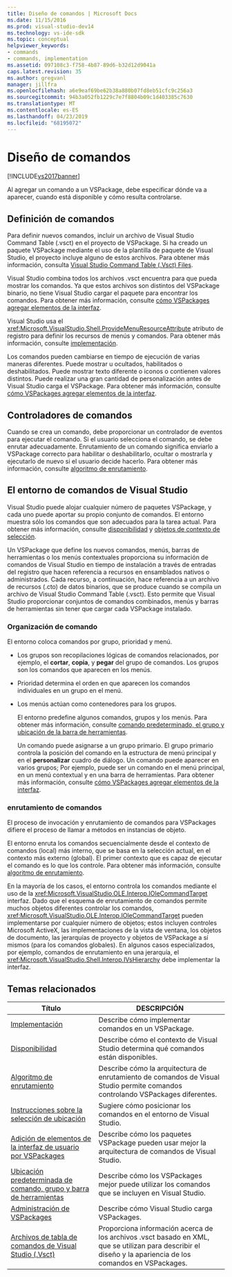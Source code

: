 ```yaml
---
title: Diseño de comandos | Microsoft Docs
ms.date: 11/15/2016
ms.prod: visual-studio-dev14
ms.technology: vs-ide-sdk
ms.topic: conceptual
helpviewer_keywords:
- commands
- commands, implementation
ms.assetid: 097108c3-f758-4b87-89d6-b32d12d9041a
caps.latest.revision: 35
ms.author: gregvanl
manager: jillfra
ms.openlocfilehash: a6e9eaf69be62b38a880b07fd8eb51cfc9c256a3
ms.sourcegitcommit: 94b3a052fb1229c7e7f8804b09c1d403385c7630
ms.translationtype: MT
ms.contentlocale: es-ES
ms.lasthandoff: 04/23/2019
ms.locfileid: "68195072"
---
```

# <a name="command-design"></a>Diseño de comandos
[!INCLUDE[vs2017banner](../../includes/vs2017banner.md)]

Al agregar un comando a un VSPackage, debe especificar dónde va a aparecer, cuando está disponible y cómo resulta controlarse.  
  
## <a name="defining-commands"></a>Definición de comandos  
 Para definir nuevos comandos, incluir un archivo de Visual Studio Command Table (.vsct) en el proyecto de VSPackage. Si ha creado un paquete VSPackage mediante el uso de la plantilla de paquete de Visual Studio, el proyecto incluye alguno de estos archivos. Para obtener más información, consulta [Visual Studio Command Table (.Vsct) Files](../../extensibility/internals/visual-studio-command-table-dot-vsct-files.md).  
  
 Visual Studio combina todos los archivos .vsct encuentra para que pueda mostrar los comandos. Ya que estos archivos son distintos del VSPackage binario, no tiene Visual Studio cargar el paquete para encontrar los comandos. Para obtener más información, consulte [cómo VSPackages agregar elementos de la interfaz](../../extensibility/internals/how-vspackages-add-user-interface-elements.md).  
  
 Visual Studio usa el <xref:Microsoft.VisualStudio.Shell.ProvideMenuResourceAttribute> atributo de registro para definir los recursos de menús y comandos. Para obtener más información, consulte [implementación](../../extensibility/internals/command-implementation.md).  
  
 Los comandos pueden cambiarse en tiempo de ejecución de varias maneras diferentes. Puede mostrar u ocultados, habilitados o deshabilitados. Puede mostrar texto diferente o iconos o contienen valores distintos. Puede realizar una gran cantidad de personalización antes de Visual Studio carga el VSPackage. Para obtener más información, consulte [cómo VSPackages agregar elementos de la interfaz](../../extensibility/internals/how-vspackages-add-user-interface-elements.md).  
  
## <a name="command-handlers"></a>Controladores de comandos  
 Cuando se crea un comando, debe proporcionar un controlador de eventos para ejecutar el comando. Si el usuario selecciona el comando, se debe enrutar adecuadamente. Enrutamiento de un comando significa enviarlo a VSPackage correcto para habilitar o deshabilitarlo, ocultar o mostrarla y ejecutarlo de nuevo si el usuario decide hacerlo. Para obtener más información, consulte [algoritmo de enrutamiento](../../extensibility/internals/command-routing-algorithm.md).  
  
## <a name="the-visual-studio-command-environment"></a>El entorno de comandos de Visual Studio  
 Visual Studio puede alojar cualquier número de paquetes VSPackage, y cada uno puede aportar su propio conjunto de comandos. El entorno muestra sólo los comandos que son adecuados para la tarea actual. Para obtener más información, consulte [disponibilidad](../../extensibility/internals/command-availability.md) y [objetos de contexto de selección](../../extensibility/internals/selection-context-objects.md).  
  
 Un VSPackage que define los nuevos comandos, menús, barras de herramientas o los menús contextuales proporciona su información de comandos de Visual Studio en tiempo de instalación a través de entradas del registro que hacen referencia a recursos en ensamblados nativos o administrados. Cada recurso, a continuación, hace referencia a un archivo de recursos (.cto) de datos binarios, que se produce cuando se compila un archivo de Visual Studio Command Table (.vsct). Esto permite que Visual Studio proporcionar conjuntos de comandos combinados, menús y barras de herramientas sin tener que cargar cada VSPackage instalado.  
  
### <a name="command-organization"></a>Organización de comando  
 El entorno coloca comandos por grupo, prioridad y menú.  
  
- Los grupos son recopilaciones lógicas de comandos relacionados, por ejemplo, el **cortar**, **copia**, y **pegar** del grupo de comandos. Los grupos son los comandos que aparecen en los menús.  
  
- Prioridad determina el orden en que aparecen los comandos individuales en un grupo en el menú.  
  
- Los menús actúan como contenedores para los grupos.  
  
  El entorno predefine algunos comandos, grupos y los menús. Para obtener más información, consulte [comando predeterminado, el grupo y ubicación de la barra de herramientas](../../extensibility/internals/default-command-group-and-toolbar-placement.md).  
  
  Un comando puede asignarse a un grupo primario. El grupo primario controla la posición del comando en la estructura de menú principal y en el **personalizar** cuadro de diálogo. Un comando puede aparecer en varios grupos; Por ejemplo, puede ser un comando en el menú principal, en un menú contextual y en una barra de herramientas. Para obtener más información, consulte [cómo VSPackages agregar elementos de la interfaz](../../extensibility/internals/how-vspackages-add-user-interface-elements.md).  
  
### <a name="command-routing"></a>enrutamiento de comandos  
 El proceso de invocación y enrutamiento de comandos para VSPackages difiere el proceso de llamar a métodos en instancias de objeto.  
  
 El entorno enruta los comandos secuencialmente desde el contexto de comandos (local) más interno, que se basa en la selección actual, en el contexto más externo (global). El primer contexto que es capaz de ejecutar el comando es lo que los controle. Para obtener más información, consulte [algoritmo de enrutamiento](../../extensibility/internals/command-routing-algorithm.md).  
  
 En la mayoría de los casos, el entorno controla los comandos mediante el uso de la <xref:Microsoft.VisualStudio.OLE.Interop.IOleCommandTarget> interfaz. Dado que el esquema de enrutamiento de comandos permite muchos objetos diferentes controlar los comandos, <xref:Microsoft.VisualStudio.OLE.Interop.IOleCommandTarget> pueden implementarse por cualquier número de objetos; estos incluyen controles Microsoft ActiveX, las implementaciones de la vista de ventana, los objetos de documento, las jerarquías de proyecto y objetos de VSPackage a sí mismos (para los comandos globales). En algunos casos especializados, por ejemplo, comandos de enrutamiento en una jerarquía, el <xref:Microsoft.VisualStudio.Shell.Interop.IVsHierarchy> debe implementar la interfaz.  
  
## <a name="related-topics"></a>Temas relacionados  
  
|Título|DESCRIPCIÓN|  
|-----------|-----------------|  
|[Implementación](../../extensibility/internals/command-implementation.md)|Describe cómo implementar comandos en un VSPackage.|  
|[Disponibilidad](../../extensibility/internals/command-availability.md)|Describe cómo el contexto de Visual Studio determina qué comandos están disponibles.|  
|[Algoritmo de enrutamiento](../../extensibility/internals/command-routing-algorithm.md)|Describe cómo la arquitectura de enrutamiento de comandos de Visual Studio permite comandos controlando VSPackages diferentes.|  
|[Instrucciones sobre la selección de ubicación](../../extensibility/internals/command-placement-guidelines.md)|Sugiere cómo posicionar los comandos en el entorno de Visual Studio.|  
|[Adición de elementos de la interfaz de usuario por VSPackages](../../extensibility/internals/how-vspackages-add-user-interface-elements.md)|Describe cómo los paquetes VSPackage pueden usar mejor la arquitectura de comandos de Visual Studio.|  
|[Ubicación predeterminada de comando, grupo y barra de herramientas](../../extensibility/internals/default-command-group-and-toolbar-placement.md)|Describe cómo los VSPackages mejor puede utilizar los comandos que se incluyen en Visual Studio.|  
|[Administración de VSPackages](../../extensibility/managing-vspackages.md)|Describe cómo Visual Studio carga VSPackages.|  
|[Archivos de tabla de comandos de Visual Studio (.Vsct)](../../extensibility/internals/visual-studio-command-table-dot-vsct-files.md)|Proporciona información acerca de los archivos .vsct basado en XML, que se utilizan para describir el diseño y la apariencia de los comandos en VSPackages.|
